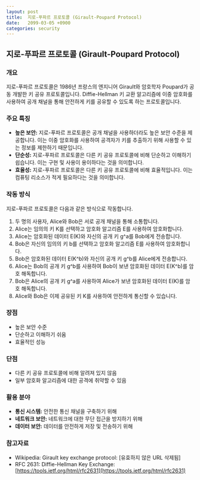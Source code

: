 ```yaml
---
layout: post
title:  지로-푸파르 프로토콜 (Girault-Poupard Protocol)
date:   2099-03-05 +0900
categories: security
---
```


## 지로-푸파르 프로토콜 (Girault-Poupard Protocol)

### 개요

지로-푸파르 프로토콜은 1986년 프랑스의 엔지니어 Girault와 암호학자 Poupard가 공동 개발한 키 공유 프로토콜입니다. Diffie-Hellman 키 교환 알고리즘에 이중 암호화를 사용하여 공개 채널을 통해 안전하게 키를 공유할 수 있도록 하는 프로토콜입니다.

### 주요 특징

* **높은 보안:** 지로-푸파르 프로토콜은 공개 채널을 사용하더라도 높은 보안 수준을 제공합니다. 이는 이중 암호화를 사용하여 공격자가 키를 추출하기 위해 사용할 수 있는 정보를 제한하기 때문입니다.
* **단순성:** 지로-푸파르 프로토콜은 다른 키 공유 프로토콜에 비해 단순하고 이해하기 쉽습니다. 이는 구현 및 사용이 용이하다는 것을 의미합니다.
* **효율성:** 지로-푸파르 프로토콜은 다른 키 공유 프로토콜에 비해 효율적입니다. 이는 컴퓨팅 리소스가 적게 필요하다는 것을 의미합니다.

### 작동 방식

지로-푸파르 프로토콜은 다음과 같은 방식으로 작동합니다.

1. 두 명의 사용자, Alice와 Bob은 서로 공개 채널을 통해 소통합니다.
2. Alice는 임의의 키 K를 선택하고 암호화 알고리즘 E를 사용하여 암호화합니다.
3. Alice는 암호화된 데이터 E(K)와 자신의 공개 키 g^a를 Bob에게 전송합니다.
4. Bob은 자신의 임의의 키 b를 선택하고 암호화 알고리즘 E를 사용하여 암호화합니다.
5. Bob은 암호화된 데이터 E(K^b)와 자신의 공개 키 g^b를 Alice에게 전송합니다.
6. Alice는 Bob의 공개 키 g^b를 사용하여 Bob이 보낸 암호화된 데이터 E(K^b)를 암호 해독합니다.
7. Bob은 Alice의 공개 키 g^a를 사용하여 Alice가 보낸 암호화된 데이터 E(K)를 암호 해독합니다.
8. Alice와 Bob은 이제 공유된 키 K를 사용하여 안전하게 통신할 수 있습니다.

### 장점

* 높은 보안 수준
* 단순하고 이해하기 쉬움
* 효율적인 성능

### 단점

* 다른 키 공유 프로토콜에 비해 알려져 있지 않음
* 일부 암호화 알고리즘에 대한 공격에 취약할 수 있음

### 활용 분야

* **통신 시스템:** 안전한 통신 채널을 구축하기 위해
* **네트워크 보안:** 네트워크에 대한 무단 접근을 방지하기 위해
* **데이터 보안:** 데이터를 안전하게 저장 및 전송하기 위해

### 참고자료

* Wikipedia: Girault key exchange protocol: [유효하지 않은 URL 삭제됨]
* RFC 2631: Diffie-Hellman Key Exchange: [https://tools.ietf.org/html/rfc2631](https://tools.ietf.org/html/rfc2631)


